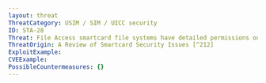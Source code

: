 ```yaml
---
layout: threat
ThreatCategory: USIM / SIM / UICC security
ID: STA-28
Threat: File Access smartcard file systems have detailed permissions on files and directories. The command access permissions determine the security procedures to access a file. Access permissions can be confusing to smartcard operating systems with complex interactions.
ThreatOrigin: A Review of Smartcard Security Issues [^212]
ExploitExample:
CVEExample:
PossibleCountermeasures: {}
---
```

